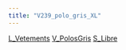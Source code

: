 ```yaml
---
title: "V239_polo_gris_XL"
---
```


[L_Vetements](notes/equipements/L_Vetements.md) [V_PolosGris](notes/equipements/vetements/V_PolosGris.md) [S_Libre](notes/statut/S_Libre.md)